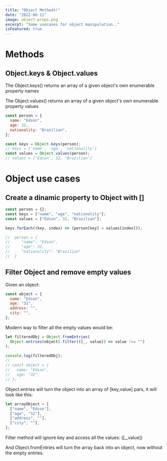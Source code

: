 ```yaml
---
title: "Object Methods!"
date: "2022-06-11"
image: object-props.png
excerpt: "Some usecases for object manipulation.."
isFeatured: true
---
```


# Methods

## Object.keys & Object.values

The Object.keys() returns an array of a given object's
own enumerable property names

The Object.values() returns an array of a given object's
own enumerable property values

```js
const person = {
  name: "Edson",
  age: 32,
  nationality: "Brazilian",
};

const keys = Object.keys(person);
// keys = ['name', 'age', 'nationality']
const values = Object.values(person);
// values = ['Edson', 32, 'Brazilian']
```

# Object use cases

## Create a dinamic property to Object with []

```js
const person = {};
const keys = ["name", "age", "nationality"];
const values = ["Edson", 32, "Brazilian"];

keys.forEach((key, index) => (person[key] = values[index]));

//  person = {
//     "name": "Edson",
//     "age": 32,
//     "nationality": "Brazilian"
//  }
```

## Filter Object and remove empty values

Given an object:

```js
const object = {
  name: "Edson",
  age: "32",
  address: "",
  city: "",
};
```

Modern way to filter all the empty values would be:

```js
let filteredObj = Object.fromEntries(
  Object.entries(object).filter(([_, value]) => value !== "")
);

console.log(filteredObj);
//
// const object = {
//   name: "Edson",
//   age: "32",
// };
```

Object.entries will turn the object into an array of [key,value] pars, it will look like this:

```js
let arrayObject = [
  ["name", "Edson"],
  ["age", "32"],
  ["address", ""],
  ["city", ""],
];
```

Filter method will ignore key and access all the values: ([_,value])

And Object.fromEntries will turn the array back into an object, now without the empty entries.
